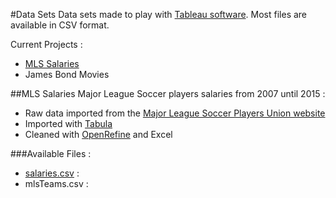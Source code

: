 #Data Sets
Data sets made to play with [Tableau software](http://www.tableau.com/). Most files are available in CSV format.

Current Projects :
+ [MLS Salaries](https://github.com/alexmille/DataSets/tree/master/MLS-Salaries)
+ James Bond Movies

##MLS Salaries
Major League Soccer players salaries from 2007 until 2015 :
+ Raw data imported from the [Major League Soccer Players Union website](https://www.mlsplayers.org/salary_info.html)
+ Imported with [Tabula](http://tabula.technology/) 
+ Cleaned with [OpenRefine](http://openrefine.org/) and Excel

###Available Files :
+ [salaries.csv](https://github.com/alexmille/DataSets/blob/master/MLS-Salaries/salaries.csv) : 
+ mlsTeams.csv : 






